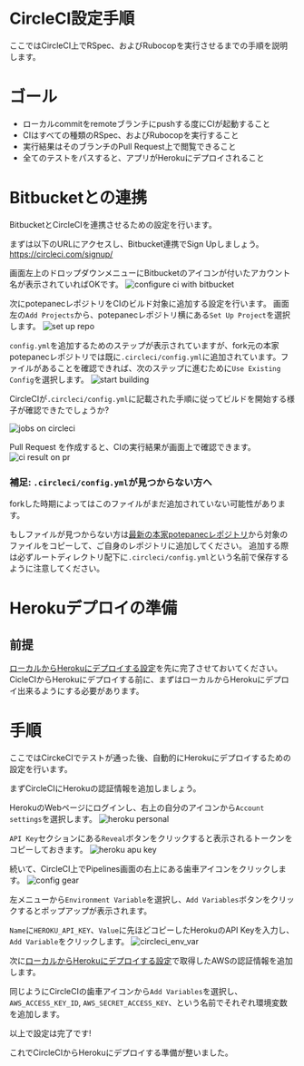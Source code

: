 # CircleCI設定手順
ここではCircleCI上でRSpec、およびRubocopを実行させるまでの手順を説明します。

# ゴール
- ローカルcommitをremoteブランチにpushする度にCIが起動すること
- CIはすべての種類のRSpec、およびRubocopを実行すること
- 実行結果はそのブランチのPull Request上で閲覧できること
- 全てのテストをパスすると、アプリがHerokuにデプロイされること

# Bitbucketとの連携
BitbucketとCircleCIを連携させるための設定を行います。

まずは以下のURLにアクセスし、Bitbucket連携でSign Upしましょう。
https://circleci.com/signup/

画面左上のドロップダウンメニューにBitbucketのアイコンが付いたアカウント名が表示されていればOKです。
![configure ci with bitbucket](../images/CI/configure_ci_with_bitbucket.png)

次にpotepanecレポジトリをCIのビルド対象に追加する設定を行います。
画面左の`Add Projects`から、potepanecレポジトリ横にある`Set Up Project`を選択します。
![set up repo](../images/CI/setup_repo.png)

`config.yml`を追加するためのステップが表示されていますが、fork元の本家potepanecレポジトリでは既に`.circleci/config.yml`に追加されています。ファイルがあることを確認できれば、次のステップに進むために`Use Existing Config`を選択します。
![start building](../images/CI/start_building.png)

CircleCIが`.circleci/config.yml`に記載された手順に従ってビルドを開始する様子が確認できたでしょうか?

![jobs on circleci](../images/CI/jobs_on_circleci.png)

Pull Request を作成すると、CIの実行結果が画面上で確認できます。
![ci result on pr](../images/CI/ci_result_on_pr.png)

### 補足: `.circleci/config.yml`が見つからない方へ
forkした時期によってはこのファイルがまだ追加されていない可能性があります。

もしファイルが見つからない方は[最新の本家potepanecレポジトリ](https://bitbucket.org/potepancamp/potepanec/src/master/)から対象のファイルをコピーして、ご自身のレポジトリに追加してください。
追加する際は必ずルートディレクトリ配下に`.circleci/config.yml`という名前で保存するように注意してください。

# Herokuデプロイの準備
## 前提
[ローカルからHerokuにデプロイする設定](../deploy/heroku.md)を先に完了させておいてください。
CicleCIからHerokuにデプロイする前に、まずはローカルからHerokuにデプロイ出来るようにする必要があります。

# 手順
ここではCirckeCIでテストが通った後、自動的にHerokuにデプロイするための設定を行います。

まずCircleCIにHerokuの認証情報を追加しましょう。

HerokuのWebページにログインし、右上の自分のアイコンから`Account settings`を選択します。
![heroku personal](../images/CI/heroku_personal.png)

`API Key`セクションにある`Reveal`ボタンをクリックすると表示されるトークンをコピーしておきます。
![heroku apu key](../images/CI/heroku_api_key.png)

続いて、CircleCI上でPipelines画面の右上にある歯車アイコンをクリックします。
![config gear](../images/CI/config_gear.png)

左メニューから`Environment Variable`を選択し、`Add Variables`ボタンをクリックするとポップアップが表示されます。

`Name`に`HEROKU_API_KEY`、`Value`に先ほどコピーしたHerokuのAPI Keyを入力し、`Add Variable`をクリックします。
![circleci_env_var](../images/CI/circleci_env_var.png)

次に[ローカルからHerokuにデプロイする設定](../deploy/heroku.md)で取得したAWSの認証情報を追加します。

同じようにCircleCIの歯車アイコンから`Add Variables`を選択し、`AWS_ACCESS_KEY_ID`, `AWS_SECRET_ACCESS_KEY`、という名前でそれぞれ環境変数を追加します。

以上で設定は完了です!

これでCircleCIからHerokuにデプロイする準備が整いました。
